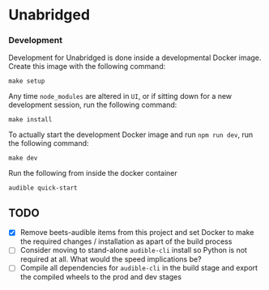 # Unabridged


### Development
Development for Unabridged is done inside a developmental Docker image. Create this image with the following command:
```
make setup
```
Any time `node_modules` are altered in `UI`, or if sitting down for a new development session, run the following command:
```
make install
```
To actually start the development Docker image and run `npm run dev`, run the following command:
```
make dev
```

Run the following from inside the docker container
```
audible quick-start
```

## TODO
- [X] Remove beets-audible items from this project and set Docker to make the required changes / installation as apart of the build process
- [ ] Consider moving to stand-alone `audible-cli` install so Python is not required at all. What would the speed implications be?
- [ ] Compile all dependencies for `audible-cli` in the build stage and export the compiled wheels to the prod and dev stages